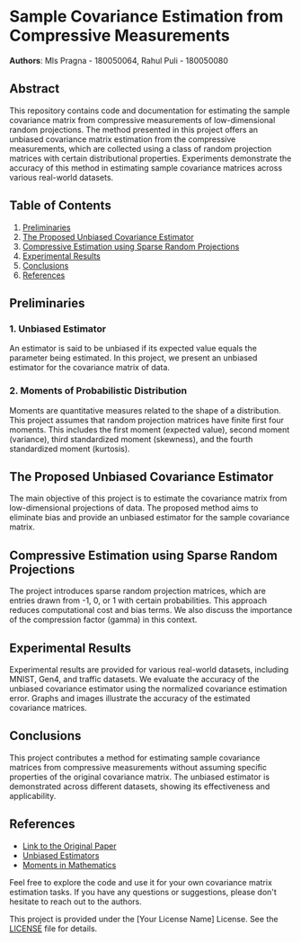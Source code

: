 # Sample Covariance Estimation from Compressive Measurements

**Authors**: Mls Pragna - 180050064, Rahul Puli - 180050080

## Abstract

This repository contains code and documentation for estimating the sample covariance matrix from compressive measurements of low-dimensional random projections. The method presented in this project offers an unbiased covariance matrix estimation from the compressive measurements, which are collected using a class of random projection matrices with certain distributional properties. Experiments demonstrate the accuracy of this method in estimating sample covariance matrices across various real-world datasets.

## Table of Contents

1. [Preliminaries](#preliminaries)
2. [The Proposed Unbiased Covariance Estimator](#the-proposed-unbiased-covariance-estimator)
3. [Compressive Estimation using Sparse Random Projections](#compressive-estimation-using-sparse-random-projections)
4. [Experimental Results](#experimental-results)
5. [Conclusions](#conclusions)
6. [References](#references)

## Preliminaries

### 1. Unbiased Estimator

An estimator is said to be unbiased if its expected value equals the parameter being estimated. In this project, we present an unbiased estimator for the covariance matrix of data.

### 2. Moments of Probabilistic Distribution

Moments are quantitative measures related to the shape of a distribution. This project assumes that random projection matrices have finite first four moments. This includes the first moment (expected value), second moment (variance), third standardized moment (skewness), and the fourth standardized moment (kurtosis).

## The Proposed Unbiased Covariance Estimator

The main objective of this project is to estimate the covariance matrix from low-dimensional projections of data. The proposed method aims to eliminate bias and provide an unbiased estimator for the sample covariance matrix.

## Compressive Estimation using Sparse Random Projections

The project introduces sparse random projection matrices, which are entries drawn from -1, 0, or 1 with certain probabilities. This approach reduces computational cost and bias terms. We also discuss the importance of the compression factor (gamma) in this context.

## Experimental Results

Experimental results are provided for various real-world datasets, including MNIST, Gen4, and traffic datasets. We evaluate the accuracy of the unbiased covariance estimator using the normalized covariance estimation error. Graphs and images illustrate the accuracy of the estimated covariance matrices.

## Conclusions

This project contributes a method for estimating sample covariance matrices from compressive measurements without assuming specific properties of the original covariance matrix. The unbiased estimator is demonstrated across different datasets, showing its effectiveness and applicability.

## References

- [Link to the Original Paper](https://arxiv.org/pdf/1512.08887.pdf)
- [Unbiased Estimators](http://stat88.org/textbook/notebooks/Chapter_05/04_Unbiased_Estimators.html)
- [Moments in Mathematics](https://en.wikipedia.org/wiki/Moment_(mathematics))

Feel free to explore the code and use it for your own covariance matrix estimation tasks. If you have any questions or suggestions, please don't hesitate to reach out to the authors.

This project is provided under the [Your License Name] License. See the [LICENSE](LICENSE) file for details.
